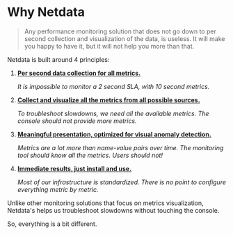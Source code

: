 <!--
title: "Why Netdata"
custom_edit_url: https://github.com/netdata/netdata/edit/master/docs/why-netdata/README.md
sidebar_label: "Why Netdata"
learn_status: "Published"
learn_topic_type: "Concepts"
learn_rel_path: "Concepts/Why Netdata"
-->

# Why Netdata

> Any performance monitoring solution that does not go down to per second
> collection and visualization of the data, is useless.
> It will make you happy to have it, but it will not help you more than that. 

Netdata is built around 4 principles:

1.  **[Per second data collection for all metrics.](https://github.com/netdata/netdata/blob/master/docs/why-netdata/1s-granularity.md)**

    _It is impossible to monitor a 2 second SLA, with 10 second metrics._

2.  **[Collect and visualize all the metrics from all possible sources.](https://github.com/netdata/netdata/blob/master/docs/why-netdata/unlimited-metrics.md)**

    _To troubleshoot slowdowns, we need all the available metrics. The console should not provide more metrics._

3.  **[Meaningful presentation, optimized for visual anomaly detection.](https://github.com/netdata/netdata/blob/master/docs/why-netdata/meaningful-presentation.md)**

    _Metrics are a lot more than name-value pairs over time. The monitoring tool should know all the metrics. Users should not!_

4.  **[Immediate results, just install and use.](https://github.com/netdata/netdata/blob/master/docs/why-netdata/immediate-results.md)**

    _Most of our infrastructure is standardized. There is no point to configure everything metric by metric._

Unlike other monitoring solutions that focus on metrics visualization,
Netdata's helps us troubleshoot slowdowns without touching the console.

So, everything is a bit different.


